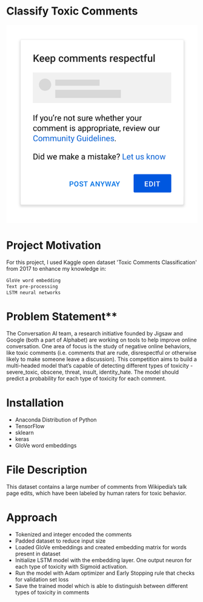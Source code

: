 # Classify Toxic Comments


![image](images/Readme_Image.jpeg)


# Project Motivation

For this project, I used Kaggle open dataset 'Toxic Comments Classification' from 2017 to enhance my knowledge in:

	GloVe word embedding
	Text pre-processing
	LSTM neural networks

# Problem Statement**

The Conversation AI team, a research initiative founded by Jigsaw and Google (both a part of Alphabet) are working on tools to help improve online conversation. One area of focus is the study of negative online behaviors, like toxic comments (i.e. comments that are rude, disrespectful or otherwise likely to make someone leave a discussion). 
This competition aims to build a multi-headed model that’s capable of detecting different types of toxicity - severe_toxic, obscene, threat, insult, identity_hate. The model should predict a probability for each type of toxicity for each comment.

# Installation

* Anaconda Distribution of Python
* TensorFlow
* sklearn
* keras
* GloVe word embeddings

# File Description

This dataset contains a large number of comments from Wikipedia’s talk page edits, which have been labeled by human raters for toxic behavior.

# Approach

* Tokenized and integer encoded the comments
* Padded dataset to reduce input size
* Loaded GloVe embeddings and created embedding matrix for words present in dataset
* Initialize LSTM model with the embedding layer. One output neuron for each type of toxicity with Sigmoid activation.
* Run the model with Adam optimizer and Early Stopping rule that checks for validation set loss
* Save the trained model which is able to distinguish between different types of toxicity in comments

